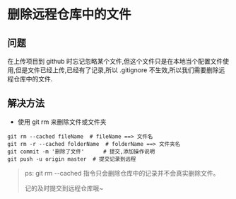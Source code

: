 # 删除远程仓库中的文件

## 问题

在上传项目到 github 时忘记忽略某个文件,但这个文件只是在本地当个配置文件使用,但是文件已经上传,已经有了记录,所以 .gitignore 不生效,所以我们需要删除远程仓库中的文件.

## 解决方法

- 使用 git rm 来删除文件或文件夹

```shell
git rm --cached fileName  # fileName ==> 文件名
git rm -r --cached folderName  # folderName ==> 文件夹名
git commit -m '删除了文件'      # 提交,添加操作说明
git push -u origin master  # 提交记录到远程
```

> ps: git rm --cached 指令只会删除仓库中的记录并不会真实删除文件。
>
> 记的及时提交到远程仓库哦~
